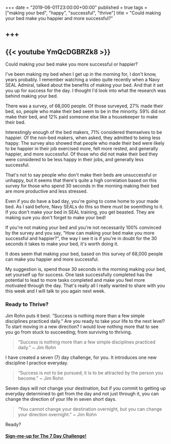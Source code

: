 +++
date = "2019-06-01T23:00:00+00:00"
published = true
tags = ["making your bed", "happy", "successful", "thrive"]
title = "Could making your bed make you happier and more successful?"

+++
--- 
{{< youtube YmQcDGBRZk8 >}}
---

Could making your bed make you more successful or happier? 

I've been making my bed when I get up in the morning for, I don't know, years probably. I remember watching a video quite recently when a Navy SEAL Admiral, talked about the benefits of making your bed. And that it set you up for success for the day. I thought I'd look into what the research was behind making your bed. 

There was a survey, of 68,000 people. Of those surveyed, 27% made their bed, so, people who make their bed seem to be in the minority. 59% did not make their bed, and 12% paid someone else like a housekeeper to make their bed.

Interestingly enough of the bed makers, 71% considered themselves to be happier. Of the non-bed makers, when asked, they admitted to being less happy. The survey also showed that people who made their bed were likely to be happier in their job exercised more, felt more rested, and generally happier, and more successful. Of those who did not make their bed they were considered to be less happy in their jobs, and generally less successful.

That's not to say people who don't make their beds are unsuccessful or unhappy, but it seems that there's quite a high correlation based on this survey for those who spend 30 seconds in the morning making their bed are more productive and less stressed.

Even if you do have a bad day, you're going to come home to your made bed. As I said before, Navy SEALs do this so there must be soemthing to it. If you don't make your bed in SEAL training, you get beasted. They are making sure you don't forget to make your bed!

If you're not making your bed and you're not necessarily 100% convinced by the survey and you say, "How can making your bed make you more successful and happier?", the way I see it is if you're in doubt for the 30 seconds it takes to make your bed, it's worth doing it. 

It does seem that making your bed, based on this survey of 68,000 people can make you happier and more successful.

My suggestion is, spend those 30 seconds in the morning making your bed, set yourself up for success. One task successfully completed has the potential to lead to more tasks completed and make you feel more motivated through the day. That's really all I really wanted to share with you this week and I will talk to you again next week.

### Ready to Thrive?

Jim Rohn puts it best. “Success is nothing more than a few simple disciplines practiced daily.” Are you ready to take your life to the next level? To start moving in a new direction? I would love nothing more that to see you go from stuck to succeeding; from surviving to thriving.

> “Success is nothing more than a few simple disciplines practiced daily.” ~ Jim Rohn

I have created a seven (7) day challenge, for you. It introduces one new discipline I practice everyday.

> “Success is not to be pursued; it is to be attracted by the person you become.” ~ Jim Rohn

Seven days will not change your destination, but if you commit to getting up everyday determined to get from the day and not just through it, you can change the direction of your life in seven short days.

> “You cannot change your destination overnight, but you can change your direction overnight.” ~ Jim Rohn

Ready?


#### [Sign-me-up for The 7 Day Challenge!](https://fearextinguishers.com/)